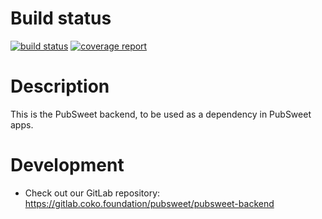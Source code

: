# Build status

[![build status](https://gitlab.coko.foundation/pubsweet/pubsweet-backend/badges/master/build.svg)](https://gitlab.coko.foundation/pubsweet/pubsweet-backend/builds)
[![coverage report](https://gitlab.coko.foundation/pubsweet/pubsweet-backend/badges/master/coverage.svg)](https://gitlab.coko.foundation/pubsweet/pubsweet-backend/commits/master)

# Description

This is the PubSweet backend, to be used as a dependency in PubSweet apps.

# Development
- Check out our GitLab repository: https://gitlab.coko.foundation/pubsweet/pubsweet-backend
